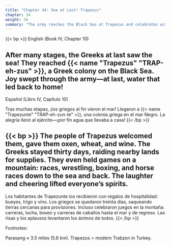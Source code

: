 ```yaml
---
title: "Chapter 34: Sea at Last! Trapezus"
chapter: 34
weight: 34
summary: "The army reaches the Black Sea at Trapezus and celebrates with games."
---
```


{{< bp >}}
English (Book IV, Chapter 10)

After many stages, the Greeks at last saw the sea! They reached {{< name "Trapezus" "TRAP-eh-zus" >}}, a Greek colony on the Black Sea. Joy swept through the army—at last, water that led back to home!
---
Español (Libro IV, Capítulo 10)

Tras muchas etapas, ¡los griegos al fin vieron el mar! Llegaron a {{< name "Trapezunte" "TRAP-eh-zun-te" >}}, una colonia griega en el mar Negro. La alegría llenó al ejército—¡por fin agua que llevaba a casa!
{{< /bp >}}

{{< bp >}}
The people of Trapezus welcomed them, gave them oxen, wheat, and wine. The Greeks stayed thirty days, raiding nearby lands for supplies. They even held games on a mountain: races, wrestling, boxing, and horse races down to the sea and back. The laughter and cheering lifted everyone’s spirits.
---
Los habitantes de Trapezunte los recibieron con regalos de hospitalidad: bueyes, trigo y vino. Los griegos se quedaron treinta días, saqueando tierras cercanas para provisiones. Incluso celebraron juegos en la montaña: carreras, lucha, boxeo y carreras de caballos hasta el mar y de regreso. Las risas y los aplausos levantaron los ánimos de todos.
{{< /bp >}}

Footnotes:

Parasang ≈ 3.5 miles (5.6 km).
Trapezus = modern Trabzon in Turkey.

